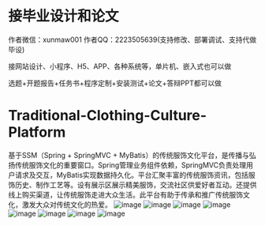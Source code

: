 # 接毕业设计和论文
作者微信：xunmaw001  作者QQ：2223505639(支持修改、部署调试、支持代做毕设)

接网站设计、小程序、H5、APP、各种系统等，单片机、嵌入式也可以做

选题+开题报告+任务书+程序定制+安装测试+论文+答辩PPT都可以做
# Traditional-Clothing-Culture-Platform
基于SSM（Spring + SpringMVC + MyBatis）的传统服饰文化平台，是传播与弘扬传统服饰文化的重要窗口。Spring管理业务组件依赖，SpringMVC负责处理用户请求及交互，MyBatis实现数据持久化。平台汇聚丰富的传统服饰资讯，包括服饰历史、制作工艺等。设有展示区展示精美服饰，交流社区供爱好者互动。还提供线上购买渠道，让传统服饰走进大众生活。此平台有助于传承和推广传统服饰文化，激发大众对传统文化的热爱。
![image](https://github.com/user-attachments/assets/ba1daf35-ba70-46a4-a9a0-4d0bfbac6f92)
![image](https://github.com/user-attachments/assets/00063147-e27e-40ea-bc38-d2c307b55085)
![image](https://github.com/user-attachments/assets/06cf9f5e-61e7-4bd2-a8cc-ada26461e9c7)
![image](https://github.com/user-attachments/assets/e08a8f45-7039-4f7c-9163-34090f25d380)
![image](https://github.com/user-attachments/assets/4d88bf2a-3769-4b1b-8495-cb8476b8ba5d)
![image](https://github.com/user-attachments/assets/d1a450b9-fbed-4c3c-8383-fdf332bbc053)
![image](https://github.com/user-attachments/assets/f2a41224-72b8-493a-8894-0c51056d22fe)
![image](https://github.com/user-attachments/assets/9766ac8d-f50f-4079-bac0-edf35efdb464)
